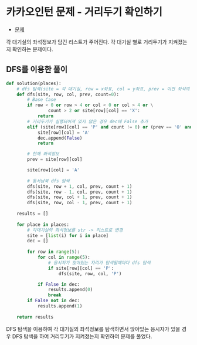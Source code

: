 # 카카오인턴 문제 - 거리두기 확인하기

- [문제](https://programmers.co.kr/learn/courses/30/lessons/81302)

각 대기실의 좌석정보가 담긴 리스트가 주어진다. 각 대기실 별로 거리두기가 지켜졌는지 확인하는 문제이다.

## DFS를 이용한 풀이

```python
def solution(places):
    # dfs 탐색(site = 각 대기실, row = x좌표, col = y좌표, prev = 이전 좌석의 정보, count = dfs탐색횟수)
    def dfs(site, row, col, prev, count=0):
        # Base Case
        if row < 0 or row > 4 or col < 0 or col > 4 or \
                count > 2 or site[row][col] == 'X':
            return
        # 거리두기가 실행되어져 있지 않은 경우 dec에 False 추가
        elif (site[row][col] == 'P' and count != 0) or (prev == 'O' and site[row][col] == 'P'):
            site[row][col] = 'A'
            dec.append(False)
            return

        # 현재 좌석정보
        prev = site[row][col]

        site[row][col] = 'A'
        
        # 동서남북 dfs 탐색
        dfs(site, row + 1, col, prev, count + 1)
        dfs(site, row - 1, col, prev, count + 1)
        dfs(site, row, col + 1, prev, count + 1)
        dfs(site, row, col - 1, prev, count + 1)
    
    results = []
    
    for place in places:
        # 각대기실의 좌석정보를 str -> 리스트로 변경
        site = [list(i) for i in place]
        dec = []
        
        for row in range(5):
            for col in range(5):
                # 응시자가 앉아있는 자리가 탐색될떄마다 dfs 탐색
                if site[row][col] == 'P':
                    dfs(site, row, col, 'P')

            if False in dec:
                results.append(0)
                break
        if False not in dec:
            results.append(1)
        
    return results
```

DFS 탐색을 이용하여 각 대기실의 좌석정보를 탐색하면서 앉아있는 응시자가 있을 경우 DFS 탐색을 하여 거리두기가 지켜졌는지 확인하여 문제를 풀었다.



